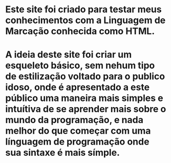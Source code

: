 # Este site foi criado para testar meus conhecimentos com a Linguagem de Marcação conhecida como HTML.
# A ideia deste site foi criar um esqueleto básico, sem nehum tipo de estilização voltado para o publico idoso, onde é apresentado a este público uma maneira mais simples e intuítiva de se aprender mais sobre o mundo da programação, e nada melhor do que começar com uma línguagem de programação onde sua sintaxe é mais símple.
